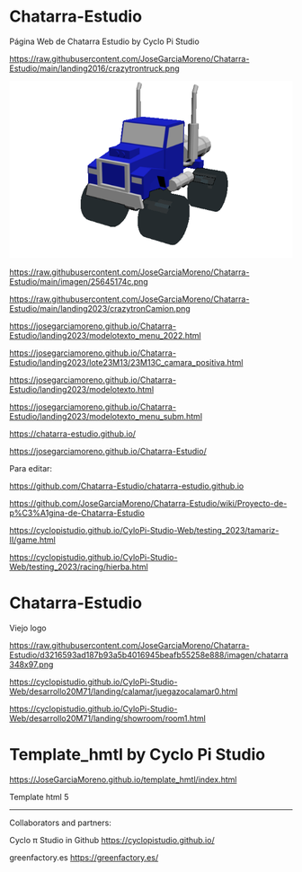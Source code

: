 # Chatarra-Estudio

Página Web de Chatarra Estudio by Cyclo Pi Studio

https://raw.githubusercontent.com/JoseGarciaMoreno/Chatarra-Estudio/main/landing2016/crazytrontruck.png

![Cyclo pi](https://raw.githubusercontent.com/JoseGarciaMoreno/Chatarra-Estudio/main/landing2023/crazytronCamion.png)

https://raw.githubusercontent.com/JoseGarciaMoreno/Chatarra-Estudio/main/imagen/25645174c.png

https://raw.githubusercontent.com/JoseGarciaMoreno/Chatarra-Estudio/main/landing2023/crazytronCamion.png

https://josegarciamoreno.github.io/Chatarra-Estudio/landing2023/modelotexto_menu_2022.html

https://josegarciamoreno.github.io/Chatarra-Estudio/landing2023/lote23M13/23M13C_camara_positiva.html

https://josegarciamoreno.github.io/Chatarra-Estudio/landing2023/modelotexto.html

https://josegarciamoreno.github.io/Chatarra-Estudio/landing2023/modelotexto_menu_subm.html

https://chatarra-estudio.github.io/

https://josegarciamoreno.github.io/Chatarra-Estudio/

Para editar:

https://github.com/Chatarra-Estudio/chatarra-estudio.github.io

https://github.com/JoseGarciaMoreno/Chatarra-Estudio/wiki/Proyecto-de-p%C3%A1gina-de-Chatarra-Estudio

https://cyclopistudio.github.io/CyloPi-Studio-Web/testing_2023/tamariz-II/game.html

https://cyclopistudio.github.io/CyloPi-Studio-Web/testing_2023/racing/hierba.html 



# Chatarra-Estudio

Viejo logo

https://raw.githubusercontent.com/JoseGarciaMoreno/Chatarra-Estudio/d3216593ad187b93a5b4016945beafb55258e888/imagen/chatarra348x97.png

https://cyclopistudio.github.io/CyloPi-Studio-Web/desarrollo20M71/landing/calamar/juegazocalamar0.html

https://cyclopistudio.github.io/CyloPi-Studio-Web/desarrollo20M71/landing/showroom/room1.html

# Template_hmtl by Cyclo Pi Studio

https://JoseGarciaMoreno.github.io/template_hmtl/index.html

Template html 5

-----------------------------------------
Collaborators and partners:

Cyclo π Studio in Github https://cyclopistudio.github.io/

greenfactory.es https://greenfactory.es/
